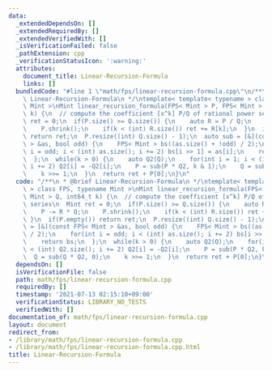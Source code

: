 ```yaml
---
data:
  _extendedDependsOn: []
  _extendedRequiredBy: []
  _extendedVerifiedWith: []
  _isVerificationFailed: false
  _pathExtension: cpp
  _verificationStatusIcon: ':warning:'
  attributes:
    document_title: Linear-Recursion-Formula
    links: []
  bundledCode: "#line 1 \"math/fps/linear-recursion-formula.cpp\"\n/**\n * @brief\
    \ Linear-Recursion-Formula\n */\ntemplate< template< typename > class FPS, typename\
    \ Mint >\nMint linear_recursion_formula(FPS< Mint > P, FPS< Mint > Q, int64_t\
    \ k) {\n  // compute the coefficient [x^k] P/Q of rational power series\n  Mint\
    \ ret = 0;\n  if(P.size() >= Q.size()) {\n    auto R = P / Q;\n    P -= R * Q;\n\
    \    P.shrink();\n    if(k < (int) R.size()) ret += R[k];\n  }\n  if(P.empty())\
    \ return ret;\n  P.resize((int) Q.size() - 1);\n  auto sub = [&](const FPS< Mint\
    \ > &as, bool odd) {\n    FPS< Mint > bs((as.size() + !odd) / 2);\n    for(int\
    \ i = odd; i < (int) as.size(); i += 2) bs[i >> 1] = as[i];\n    return bs;\n\
    \  };\n  while(k > 0) {\n    auto Q2(Q);\n    for(int i = 1; i < (int) Q2.size();\
    \ i += 2) Q2[i] = -Q2[i];\n    P = sub(P * Q2, k & 1);\n    Q = sub(Q * Q2, 0);\n\
    \    k >>= 1;\n  }\n  return ret + P[0];\n}\n"
  code: "/**\n * @brief Linear-Recursion-Formula\n */\ntemplate< template< typename\
    \ > class FPS, typename Mint >\nMint linear_recursion_formula(FPS< Mint > P, FPS<\
    \ Mint > Q, int64_t k) {\n  // compute the coefficient [x^k] P/Q of rational power\
    \ series\n  Mint ret = 0;\n  if(P.size() >= Q.size()) {\n    auto R = P / Q;\n\
    \    P -= R * Q;\n    P.shrink();\n    if(k < (int) R.size()) ret += R[k];\n \
    \ }\n  if(P.empty()) return ret;\n  P.resize((int) Q.size() - 1);\n  auto sub\
    \ = [&](const FPS< Mint > &as, bool odd) {\n    FPS< Mint > bs((as.size() + !odd)\
    \ / 2);\n    for(int i = odd; i < (int) as.size(); i += 2) bs[i >> 1] = as[i];\n\
    \    return bs;\n  };\n  while(k > 0) {\n    auto Q2(Q);\n    for(int i = 1; i\
    \ < (int) Q2.size(); i += 2) Q2[i] = -Q2[i];\n    P = sub(P * Q2, k & 1);\n  \
    \  Q = sub(Q * Q2, 0);\n    k >>= 1;\n  }\n  return ret + P[0];\n}\n"
  dependsOn: []
  isVerificationFile: false
  path: math/fps/linear-recursion-formula.cpp
  requiredBy: []
  timestamp: '2021-07-13 02:15:10+09:00'
  verificationStatus: LIBRARY_NO_TESTS
  verifiedWith: []
documentation_of: math/fps/linear-recursion-formula.cpp
layout: document
redirect_from:
- /library/math/fps/linear-recursion-formula.cpp
- /library/math/fps/linear-recursion-formula.cpp.html
title: Linear-Recursion-Formula
---
```

